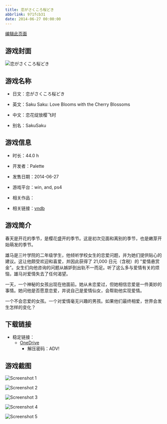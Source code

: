 ```yaml
---
title: 恋がさくころ桜どき
abbrlink: 971fcb31
date: 2014-06-27 00:00:00
---
```

[编辑此页面](https://github.com/ACG-3/ADV3-source/blob/main/source/_posts/games/%E6%81%8B%E3%81%8C%E3%81%95%E3%81%8F%E3%81%93%E3%82%8D%E6%A1%9C%E3%81%A9%E3%81%8D.md)

## 游戏封面

![恋がさくころ桜どき](https://pan.timero.xyz/onedrive/img_lib_001/%E6%81%8B%E3%81%8C%E3%81%95%E3%81%8F%E3%81%93%E3%82%8D%E6%A1%9C%E3%81%A9%E3%81%8D_cover.avif)


## 游戏名称

- 日文：恋がさくころ桜どき
- 英文：Saku Saku: Love Blooms with the Cherry Blossoms
- 中文：恋花绽放樱飞时

- 别名：SakuSaku


## 游戏信息

- 时长：44.0 h
- 开发者：Palette
- 发售日期：2014-06-27
- 游戏平台：win, and, ps4
- 相关作品：

- 相关链接：[vndb](https://vndb.org/v10304)


## 游戏简介

春天是开花的季节，是樱花盛开的季节。这是初次见面和离别的季节，也是嫩芽开始萌发的季节。

雄马是三叶学院的二年级学生，他倾听学校女生的恋爱问题，并为她们提供贴心的建议。这让他颇受欢迎和喜爱，并因此获得了 21,000 日元（含税）的 "爱情悬赏金"。女生们向他咨询的问题从嫉妒到出轨不一而足。听了这么多与爱情有关的烦恼，雄马对爱情失去了任何渴望。

一天，一个神秘的女孩出现在他面前。她从未恋爱过，但她相信恋爱是一件美妙的事情。她问他是否愿意恋爱，并说自己是爱情仙女，会帮助他实现爱情。

一个不会恋爱的女孩。一个对爱情毫无兴趣的男孩。如果他们最终相爱，世界会发生怎样的变化？




## 下载链接

- 稳定链接：
    - [OneDrive](https://pan.timero.xyz/onedrive/adv_lib_001/%E6%81%8B%E3%81%8C%E3%81%95%E3%81%8F%E3%81%93%E3%82%8D%E6%A1%9C%E3%81%A9%E3%81%8D)
        - 解压密码：ADV!



## 游戏截图


![Screenshot 1](https://pan.timero.xyz/onedrive/img_lib_001/%E6%81%8B%E3%81%8C%E3%81%95%E3%81%8F%E3%81%93%E3%82%8D%E6%A1%9C%E3%81%A9%E3%81%8D_Screenshot_1.avif)

![Screenshot 2](https://pan.timero.xyz/onedrive/img_lib_001/%E6%81%8B%E3%81%8C%E3%81%95%E3%81%8F%E3%81%93%E3%82%8D%E6%A1%9C%E3%81%A9%E3%81%8D_Screenshot_2.avif)

![Screenshot 3](https://pan.timero.xyz/onedrive/img_lib_001/%E6%81%8B%E3%81%8C%E3%81%95%E3%81%8F%E3%81%93%E3%82%8D%E6%A1%9C%E3%81%A9%E3%81%8D_Screenshot_3.avif)

![Screenshot 4](https://pan.timero.xyz/onedrive/img_lib_001/%E6%81%8B%E3%81%8C%E3%81%95%E3%81%8F%E3%81%93%E3%82%8D%E6%A1%9C%E3%81%A9%E3%81%8D_Screenshot_4.avif)

![Screenshot 5](https://pan.timero.xyz/onedrive/img_lib_001/%E6%81%8B%E3%81%8C%E3%81%95%E3%81%8F%E3%81%93%E3%82%8D%E6%A1%9C%E3%81%A9%E3%81%8D_Screenshot_5.avif)

